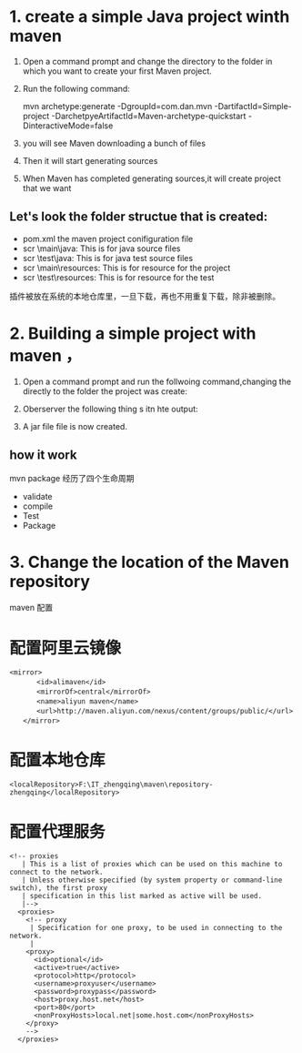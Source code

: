 # 1. create a simple Java project winth maven 
1. Open a command prompt and change the directory to the folder in which you want to create your first Maven project.

2. Run the following command:

    mvn archetype:generate -DgroupId=com.dan.mvn -DartifactId=Simple-project -DarchetpyeArtifactId=Maven-archetype-quickstart -DinteractiveMode=false
3. you will see Maven downloading a bunch of files

4. Then it will start generating sources

5. When Maven has completed generating sources,it will create project that we want

## Let's look the folder structue that is created:
* pom.xml the maven project conifiguration file
* scr \main\java: This is for java source files
* scr \test\java: This is for java test source files
* scr \main\resources: This is for resource for the project 
* scr \test\resources: This is for resource for the test 

插件被放在系统的本地仓库里，一旦下载，再也不用重复下载，除非被删除。
# 2. Building a simple project with maven ，
 
1. Open a command prompt and  run the follwoing command,changing the directly to the folder the project was create:

2. Oberserver the following thing s itn hte output:


3. A jar file file is now created.

## how it work 
 mvn package 
经历了四个生命周期
* validate
* compile 
* Test
* Package

# 3. Change the location of the Maven repository 


maven  配置
# 配置阿里云镜像
```
<mirror>
　　　　<id>alimaven</id>
　　　　<mirrorOf>central</mirrorOf>
　　　　<name>aliyun maven</name>
　　　　<url>http://maven.aliyun.com/nexus/content/groups/public/</url>
　　</mirror>

```
# 配置本地仓库
```
<localRepository>F:\IT_zhengqing\maven\repository-zhengqing</localRepository>
```
# 配置代理服务
```
<!-- proxies
   | This is a list of proxies which can be used on this machine to connect to the network.
   | Unless otherwise specified (by system property or command-line switch), the first proxy
   | specification in this list marked as active will be used.
   |-->
  <proxies>
    <!-- proxy
     | Specification for one proxy, to be used in connecting to the network.
     |
    <proxy>
      <id>optional</id>
      <active>true</active>
      <protocol>http</protocol>
      <username>proxyuser</username>
      <password>proxypass</password>
      <host>proxy.host.net</host>
      <port>80</port>
      <nonProxyHosts>local.net|some.host.com</nonProxyHosts>
    </proxy>
    -->
  </proxies>
```
